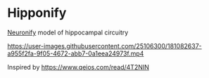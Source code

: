 # Hipponify
[Neuronify](https://ovilab.net/neuronify/) model of hippocampal circuitry


https://user-images.githubusercontent.com/25106300/181082637-a955f2fa-9f05-4672-abb7-0a1eea24973f.mp4

Inspired by https://www.qeios.com/read/4T2NIN
